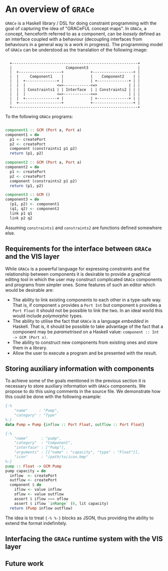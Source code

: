 # An overview of `GRACe`

`GRACe` is a Haskell library / DSL for doing constraint programming
with the goal of capturing the idea of "GRACeFUL concept maps".
In `GRACe`, a concept, henceforth referred to as a component, can be _loosely_
defined as an interface coupled with a behaviour (decoupling interfaces
from behaviours in a general way is a work in progress). The programming
model of `GRACe` can be understood as the translation of the following image:
```

  +--------------------------------------------------------+
  |                        Component3                      |
  |  +-------------------+            +------------------+ |
  |  |     Component1    |            |    Component2    | |
  |  |  +--------------+ |            | +--------------+ | |
  |  |  |              <=>------------<=>              | | |
  |  |  | Constraints1 | | Interface  | | Constraints2 | | |
  |  |  |              <=>------------<=>              | | |
  |  |  +--------------+ |            | +--------------+ | |
  |  +-------------------+            +------------------+ |
  +--------------------------------------------------------+

```
To the following `GRACe` programs:
```Haskell

component1 :: GCM (Port a, Port a)
component1 = do
  p1 <- createPort
  p2 <- createPort
  component (constraints1 p1 p2)
  return (p1, p2)

component2 :: GCM (Port a, Port a)
component2 = do
  p1 <- createPort
  p2 <- createPort
  component (constraints2 p1 p2)
  return (p1, p2)

component3 :: GCM ()
component3 = do
  (p1, p2) <- component1
  (q1, q2) <- component2
  link p1 q1
  link p2 q2

```
Assuming `constraints1` and `constraints2` are functions defined somewhere else.

## Requirements for the interface between `GRACe` and the VIS layer
While `GRACe` is a powerful language for expressing
constraints and the relationship between components it is desirable
to provide a graphical editing tool in which the user may
construct complicated `GRACe` components and programs from simpler ones.
Some features of such an editor which would be desirable are:

* The ability to link existing components to each other in a type-safe
  way. That is, if component `a` provides a `Port Int` but component
  `b` provides a `Port Float` it should not be possible to link the two.
  In an ideal world this would include _polymorphic_ types.
* The ability to utilise the fact that `GRACe` is a language _embedded_ in Haskell.
  That is, it should be possible to take advantage of the fact that a component
  may be _parametrised_  on a Haskell value: `component :: Int -> GCM (Port x)`.
* The ability to construct new components from existing ones and store them
  in a library.
* Allow the user to execute a program and be presented with the result.

## Storing auxiliary information with components
To achieve some of the goals mentioned in the previous section it is necessary
to store auxiliary information with `GRACe` components. We propose to do this
using comments in the source file. We demonstrate how this could be done with
the following example:
```Haskell
{-%
    "name"     : "Pump",
    "category" : "Type"
%-}
data Pump = Pump {inflow :: Port Float, outflow :: Port Float}

{-%
    "name"      : "pump",
    "category"  : "Component",
    "interface" : ["Pump"],
    "arguments" : [{"name" : "capacity", "type" : "Float"}],
    "icon"      : "/path/to/icon.bmp"
%-}
pump :: Float -> GCM Pump
pump capacity = do
  inflow  <- createPort
  outflow <- createPort
  component $ do
    iflow <- value inflow
    oflow <- value outflow
    assert $ iflow === oflow
    assert $ iflow `inRange` (0, lit capacity)
  return (Pump inflow outflow)
```
The idea is to treat `{-% %-}` blocks as JSON, thus providing the ability to
extend the format indefinitely.

## Interfacing the `GRACe` runtime system with the VIS layer

## Future work
